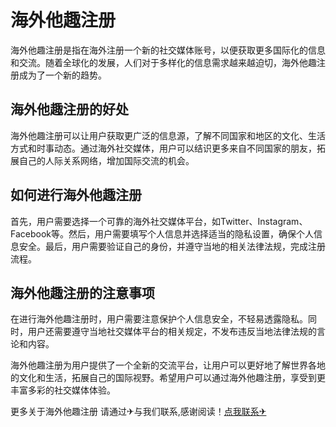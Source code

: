 # 海外他趣注册

海外他趣注册是指在海外注册一个新的社交媒体账号，以便获取更多国际化的信息和交流。随着全球化的发展，人们对于多样化的信息需求越来越迫切，海外他趣注册成为了一个新的趋势。

## 海外他趣注册的好处

海外他趣注册可以让用户获取更广泛的信息源，了解不同国家和地区的文化、生活方式和时事动态。通过海外社交媒体，用户可以结识更多来自不同国家的朋友，拓展自己的人际关系网络，增加国际交流的机会。

## 如何进行海外他趣注册

首先，用户需要选择一个可靠的海外社交媒体平台，如Twitter、Instagram、Facebook等。然后，用户需要填写个人信息并选择适当的隐私设置，确保个人信息安全。最后，用户需要验证自己的身份，并遵守当地的相关法律法规，完成注册流程。

## 海外他趣注册的注意事项

在进行海外他趣注册时，用户需要注意保护个人信息安全，不轻易透露隐私。同时，用户还需要遵守当地社交媒体平台的相关规定，不发布违反当地法律法规的言论和内容。

海外他趣注册为用户提供了一个全新的交流平台，让用户可以更好地了解世界各地的文化和生活，拓展自己的国际视野。希望用户可以通过海外他趣注册，享受到更丰富多彩的社交媒体体验。

更多关于海外他趣注册 请通过✈与我们联系,感谢阅读！[点我联系✈](https://img.k02.cc)